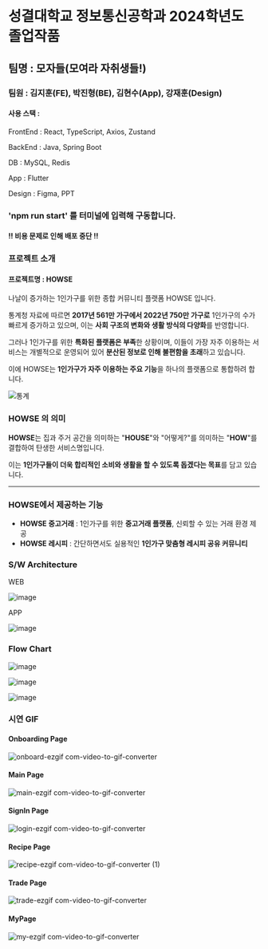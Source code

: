 # 성결대학교 정보통신공학과 2024학년도 졸업작품
## 팀명 : 모자들(모여라 자취생들!)
### 팀원 : 김지훈(FE), 박진형(BE), 김현수(App), 강재훈(Design)

#### 사용 스택 : 
FrontEnd : React, TypeScript, Axios, Zustand

BackEnd : Java, Spring Boot

DB : MySQL, Redis

App : Flutter

Design : Figma, PPT

### 'npm run start' 를 터미널에 입력해 구동합니다.
#### !! 비용 문제로 인해 배포 중단 !!


### 프로젝트 소개
#### 프로젝트명 : HOWSE

나날이 증가하는 1인가구를 위한 종합 커뮤니티 플랫폼 HOWSE 입니다.

통계청 자료에 따르면 **2017년 561만 가구에서 2022년 750만 가구로** 1인가구의 수가 빠르게 증가하고 있으며, 이는 **사회 구조의 변화와 생활 방식의 다양화**를 반영합니다.

그러나 1인가구를 위한 **특화된 플랫폼은 부족**한 상황이며, 이들이 가장 자주 이용하는 서비스는 개별적으로 운영되어 있어 **분산된 정보로 인해 불편함을 초래**하고 있습니다.

이에 HOWSE는 **1인가구가 자주 이용하는 주요 기능**을 하나의 플랫폼으로 통합하려 합니다.

![통계](https://github.com/user-attachments/assets/46987694-7a10-441c-bac3-13d50ccb1737)


### HOWSE 의 의미

**HOWSE**는 집과 주거 공간을 의미하는 "**HOUSE**"와 "어떻게?"를 의미하는 "**HOW**"를 결합하여 탄생한 서비스명입니다.

이는 **1인가구들이 더욱 합리적인 소비와 생활을 할 수 있도록 돕겠다는 목표**를 담고 있습니다.

---

### HOWSE에서 제공하는 기능

- **HOWSE 중고거래** : 1인가구를 위한 **중고거래 플랫폼**, 신뢰할 수 있는 거래 환경 제공
- **HOWSE 레시피** : 간단하면서도 실용적인 **1인가구 맞춤형 레시피 공유 커뮤니티**

### S/W Architecture
WEB

![image](https://github.com/user-attachments/assets/041f2277-a605-4645-9aae-2efe5db49498)

APP

![image](https://github.com/user-attachments/assets/c23b3328-025a-4d85-8580-cb7499466fbf)


### Flow Chart

![image](https://github.com/user-attachments/assets/e3dfebbf-30ce-4479-aae9-8f124ba1d7ba)

![image](https://github.com/user-attachments/assets/7ab2d15f-b79a-4409-aa8e-ea017cb6f1f8)

![image](https://github.com/user-attachments/assets/0f25eb03-d270-4a4d-9098-38f4c801fd4d)




### 시연 GIF
#### Onboarding Page
![onboard-ezgif com-video-to-gif-converter](https://github.com/user-attachments/assets/63ddb79a-e995-41a8-a1dd-831670cd1e6b)


#### Main Page
![main-ezgif com-video-to-gif-converter](https://github.com/user-attachments/assets/ab328599-978c-4e04-827b-ad4152f98ada)


#### SignIn Page
![login-ezgif com-video-to-gif-converter](https://github.com/user-attachments/assets/c421b4a2-19dc-4342-bb0e-5b1107e67386)


#### Recipe Page
![recipe-ezgif com-video-to-gif-converter (1)](https://github.com/user-attachments/assets/b94f60cf-ad55-42fd-af82-42552bdf3018)


#### Trade Page
![trade-ezgif com-video-to-gif-converter](https://github.com/user-attachments/assets/c1a92da9-7ef5-4662-a330-455b5ada77d3)


#### MyPage
![my-ezgif com-video-to-gif-converter](https://github.com/user-attachments/assets/b5f3775d-5daa-4cdd-8a2e-e9d21393d4fb)






